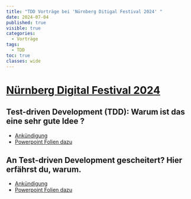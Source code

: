 ```yaml
---
title: "TDD Vorträge bei 'Nürnberg Ditigal Festival 2024' "
date: 2024-07-04
published: true
visible: true
categories:
  - Vorträge
tags:
  - TDD
toc: true
classes: wide
---
```


# [Nürnberg Digital Festival 2024](https://nuernberg.digital/)

## Test-driven Development (TDD): Warum ist das eine sehr gute Idee ?
* [Ankündigung](https://nuernberg.digital/programm/details/test-driven-development-tdd-warum-ist-das-eine-sehr-gute-idee.html)
* [Powerpoint Folien dazu](../../assets/powerpoints/TDD_OpenBAS.pptx)

## An Test-driven Development gescheitert? Hier erfährst du, warum.
* [Ankündigung](https://nuernberg.digital/programm/details/an-test-driven-development-gescheitert-hier-erfaehrst-du-warum.html)
* [Powerpoint Folien dazu](../../assets/powerpoints/TDD_Wiederentdecken-Missverständniss-Lösungen_2.pptx)